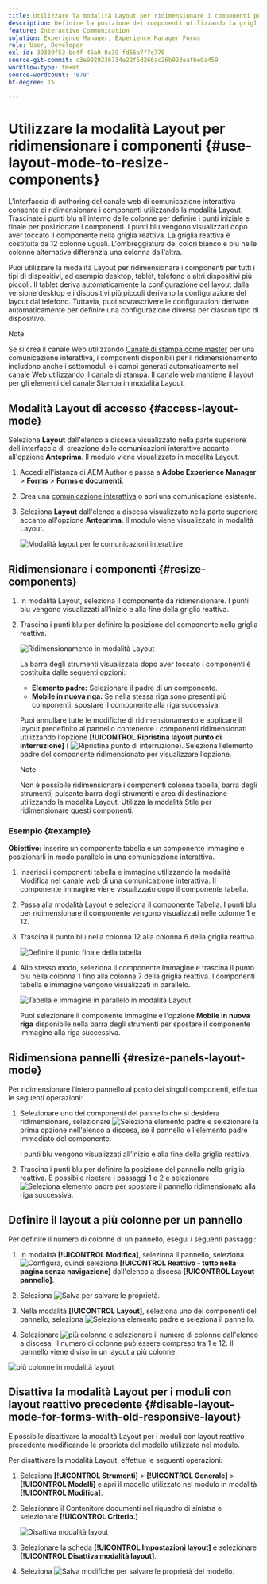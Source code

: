 ```yaml
---
title: Utilizzare la modalità Layout per ridimensionare i componenti per la comunicazione interattiva
description: Definire la posizione dei componenti utilizzando la griglia reattiva disponibile in modalità Layout
feature: Interactive Communication
solution: Experience Manager, Experience Manager Forms
role: User, Developer
exl-id: 39339f53-be4f-46a0-8c39-fd56a7f7e770
source-git-commit: c3e9029236734e22f5d266ac26b923eafbe0a459
workflow-type: tm+mt
source-wordcount: '878'
ht-degree: 1%

---
```


# Utilizzare la modalità Layout per ridimensionare i componenti {#use-layout-mode-to-resize-components}

L’interfaccia di authoring del canale web di comunicazione interattiva consente di ridimensionare i componenti utilizzando la modalità Layout. Trascinate i punti blu all&#39;interno delle colonne per definire i punti iniziale e finale per posizionare i componenti. I punti blu vengono visualizzati dopo aver toccato il componente nella griglia reattiva. La griglia reattiva è costituita da 12 colonne uguali. L&#39;ombreggiatura dei colori bianco e blu nelle colonne alternative differenzia una colonna dall&#39;altra.

Puoi utilizzare la modalità Layout per ridimensionare i componenti per tutti i tipi di dispositivi, ad esempio desktop, tablet, telefono e altri dispositivi più piccoli. Il tablet deriva automaticamente la configurazione del layout dalla versione desktop e i dispositivi più piccoli derivano la configurazione del layout dal telefono. Tuttavia, puoi sovrascrivere le configurazioni derivate automaticamente per definire una configurazione diversa per ciascun tipo di dispositivo.

>[!NOTE]
>
>Se si crea il canale Web utilizzando [Canale di stampa come master](../../forms/using/create-interactive-communication.md) per una comunicazione interattiva, i componenti disponibili per il ridimensionamento includono anche i sottomoduli e i campi generati automaticamente nel canale Web utilizzando il canale di stampa. Il canale web mantiene il layout per gli elementi del canale Stampa in modalità Layout.

## Modalità Layout di accesso {#access-layout-mode}

Seleziona **Layout** dall&#39;elenco a discesa visualizzato nella parte superiore dell&#39;interfaccia di creazione delle comunicazioni interattive accanto all&#39;opzione **Anteprima**. Il modulo viene visualizzato in modalità Layout.

1. Accedi all&#39;istanza di AEM Author e passa a **Adobe Experience Manager** > **Forms** > **Forms e documenti**.
1. Crea una [comunicazione interattiva](../../forms/using/create-interactive-communication.md) o apri una comunicazione esistente.
1. Seleziona **Layout** dall&#39;elenco a discesa visualizzato nella parte superiore accanto all&#39;opzione **Anteprima**. Il modulo viene visualizzato in modalità Layout.

   ![Modalità layout per le comunicazioni interattive](assets/layout_mode_ic_new.png)

## Ridimensionare i componenti {#resize-components}

1. In modalità Layout, seleziona il componente da ridimensionare. I punti blu vengono visualizzati all’inizio e alla fine della griglia reattiva.
1. Trascina i punti blu per definire la posizione del componente nella griglia reattiva.

   ![Ridimensionamento in modalità Layout](assets/layout_mode_resize_new_updated.png)

   La barra degli strumenti visualizzata dopo aver toccato i componenti è costituita dalle seguenti opzioni:

   * **Elemento padre:** Selezionare il padre di un componente.
   * **Mobile in nuova riga:** Se nella stessa riga sono presenti più componenti, spostare il componente alla riga successiva.

   Puoi annullare tutte le modifiche di ridimensionamento e applicare il layout predefinito al pannello contenente i componenti ridimensionati utilizzando l&#39;opzione **[!UICONTROL Ripristina layout punto di interruzione]** ( ![Ripristina punto di interruzione](assets/reverttopreviouslypublishedversion.png)). Seleziona l’elemento padre del componente ridimensionato per visualizzare l’opzione.

   >[!NOTE]
   >
   >Non è possibile ridimensionare i componenti colonna tabella, barra degli strumenti, pulsante barra degli strumenti e area di destinazione utilizzando la modalità Layout. Utilizza la modalità Stile per ridimensionare questi componenti.

### Esempio {#example}

**Obiettivo:** inserire un componente tabella e un componente immagine e posizionarli in modo parallelo in una comunicazione interattiva.

1. Inserisci i componenti tabella e immagine utilizzando la modalità Modifica nel canale web di una comunicazione interattiva. Il componente immagine viene visualizzato dopo il componente tabella.
1. Passa alla modalità Layout e seleziona il componente Tabella. I punti blu per ridimensionare il componente vengono visualizzati nelle colonne 1 e 12.
1. Trascina il punto blu nella colonna 12 alla colonna 6 della griglia reattiva.

   ![Definire il punto finale della tabella](assets/layout_mode_end_point_table_new.png)

1. Allo stesso modo, seleziona il componente Immagine e trascina il punto blu nella colonna 1 fino alla colonna 7 della griglia reattiva. I componenti tabella e immagine vengono visualizzati in parallelo.

   ![Tabella e immagine in parallelo in modalità Layout](assets/table_image_parallel_new.png)

   Puoi selezionare il componente Immagine e l&#39;opzione **Mobile in nuova riga** disponibile nella barra degli strumenti per spostare il componente Immagine alla riga successiva.

## Ridimensiona pannelli {#resize-panels-layout-mode}

Per ridimensionare l’intero pannello al posto dei singoli componenti, effettua le seguenti operazioni:

1. Selezionare uno dei componenti del pannello che si desidera ridimensionare, selezionare ![Seleziona elemento padre](assets/select_parent_icon.svg) e selezionare la prima opzione nell&#39;elenco a discesa, se il pannello è l&#39;elemento padre immediato del componente.

   I punti blu vengono visualizzati all’inizio e alla fine della griglia reattiva.

1. Trascina i punti blu per definire la posizione del pannello nella griglia reattiva.
È possibile ripetere i passaggi 1 e 2 e selezionare ![Seleziona elemento padre](assets/float_to_new_line_icon.svg) per spostare il pannello ridimensionato alla riga successiva.

## Definire il layout a più colonne per un pannello

Per definire il numero di colonne di un pannello, esegui i seguenti passaggi:

1. In modalità **[!UICONTROL Modifica]**, seleziona il pannello, seleziona ![Configura](assets/configure_icon.png), quindi seleziona **[!UICONTROL Reattivo - tutto nella pagina senza navigazione]** dall&#39;elenco a discesa **[!UICONTROL Layout pannello]**.

1. Seleziona ![Salva](assets/save_icon.svg) per salvare le proprietà.

1. Nella modalità **[!UICONTROL Layout]**, seleziona uno dei componenti del pannello, seleziona ![Seleziona elemento padre](assets/select_parent_icon.svg) e seleziona il pannello.

1. Selezionare ![più colonne](assets/multi-column.svg) e selezionare il numero di colonne dall&#39;elenco a discesa. Il numero di colonne può essere compreso tra 1 e 12. Il pannello viene diviso in un layout a più colonne.

![più colonne in modalità layout](assets/multi-column-layout.png)

## Disattiva la modalità Layout per i moduli con layout reattivo precedente {#disable-layout-mode-for-forms-with-old-responsive-layout}

È possibile disattivare la modalità Layout per i moduli con layout reattivo precedente modificando le proprietà del modello utilizzato nel modulo.

Per disattivare la modalità Layout, effettua le seguenti operazioni:

1. Seleziona **[!UICONTROL Strumenti]** > **[!UICONTROL Generale]** > **[!UICONTROL Modelli]** e apri il modello utilizzato nel modulo in modalità **[!UICONTROL Modifica]**.
1. Selezionare il Contenitore documenti nel riquadro di sinistra e selezionare **[!UICONTROL Criterio.]**

   ![Disattiva modalità layout](assets/policy_disable_layout_mode.png)

1. Selezionare la scheda **[!UICONTROL Impostazioni layout]** e selezionare **[!UICONTROL Disattiva modalità layout]**.
1. Seleziona ![Salva modifiche](assets/save_icon.png) per salvare le proprietà del modello.
